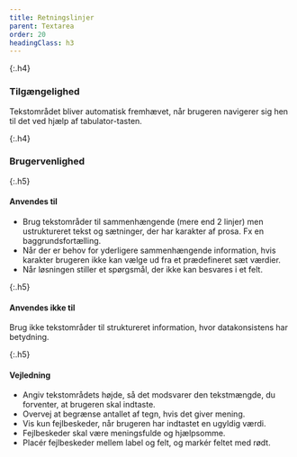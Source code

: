 ```yaml
---
title: Retningslinjer
parent: Textarea
order: 20
headingClass: h3
---
```


{:.h4}
### Tilgængelighed

Tekstområdet bliver automatisk fremhævet, når brugeren navigerer sig hen til det ved hjælp af tabulator-tasten.

{:.h4}
### Brugervenlighed

{:.h5}
#### Anvendes til

- Brug tekstområder til sammenhængende (mere end 2 linjer) men ustruktureret tekst og sætninger, der har karakter af prosa. Fx en baggrundsfortælling.
- Når der er behov for yderligere sammenhængende information, hvis karakter brugeren ikke kan vælge ud fra et prædefineret sæt værdier.
- Når løsningen stiller et spørgsmål, der ikke kan besvares i et felt.

{:.h5}
#### Anvendes ikke til

Brug ikke tekstområder til struktureret information, hvor datakonsistens har betydning.

{:.h5}
#### Vejledning

- Angiv tekstområdets højde, så det modsvarer den tekstmængde, du forventer, at brugeren skal indtaste.
- Overvej at begrænse antallet af tegn, hvis det giver mening.
- Vis kun fejlbeskeder, når brugeren har indtastet en ugyldig værdi.
- Fejlbeskeder skal være meningsfulde og hjælpsomme. 
- Placér fejlbeskeder mellem label og felt, og markér feltet med rødt.
